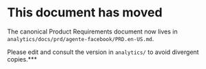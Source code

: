 # This document has moved

The canonical Product Requirements document now lives in
`analytics/docs/prd/agente-facebook/PRD.en-US.md`.

Please edit and consult the version in `analytics/` to avoid
divergent copies.***

